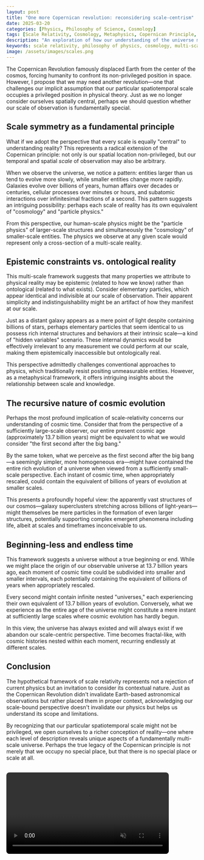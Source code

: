 ```yaml
---
layout: post
title: "One more Copernican revolution: reconsidering scale-centrism"
date: 2025-03-20
categories: [Physics, Philosophy of Science, Cosmology]
tags: [Scale Relativity, Cosmology, Metaphysics, Copernican Principle, Multi-scale Universe]
description: "An exploration of how our understanding of the universe might be biased by our particular spatiotemporal scale, and what insights might emerge from considering all scales as equally central."
keywords: scale relativity, philosophy of physics, cosmology, multi-scale universe, spatiotemporal scales, epistemic bias, ontology of physics
image: /assets/images/scales.png
---
```


The Copernican Revolution famously displaced Earth from the center of the cosmos, forcing humanity to confront its non-privileged position in space. However, I propose that we may need another revolution—one that challenges our implicit assumption that our particular spatiotemporal scale occupies a privileged position in physical theory. Just as we no longer consider ourselves spatially central, perhaps we should question whether our scale of observation is fundamentally special.

## Scale symmetry as a fundamental principle

What if we adopt the perspective that every scale is equally "central" to understanding reality? This represents a radical extension of the Copernican principle: not only is our spatial location non-privileged, but our temporal and spatial *scale* of observation may also be arbitrary.

When we observe the universe, we notice a pattern: entities larger than us tend to evolve more slowly, while smaller entities change more rapidly. Galaxies evolve over billions of years, human affairs over decades or centuries, cellular processes over minutes or hours, and subatomic interactions over infinitesimal fractions of a second. This pattern suggests an intriguing possibility: perhaps each scale of reality has its own equivalent of "cosmology" and "particle physics."

From this perspective, our human-scale physics might be the "particle physics" of larger-scale structures and simultaneously the "cosmology" of smaller-scale entities. The physics we observe at any given scale would represent only a cross-section of a multi-scale reality.

## Epistemic constraints vs. ontological reality

This multi-scale framework suggests that many properties we attribute to physical reality may be epistemic (related to how we know) rather than ontological (related to what exists). Consider elementary particles, which appear identical and indivisible at our scale of observation. Their apparent simplicity and indistinguishability might be an artifact of how they manifest at our scale.

Just as a distant galaxy appears as a mere point of light despite containing billions of stars, perhaps elementary particles that seem identical to us possess rich internal structures and behaviors at their intrinsic scale—a kind of "hidden variables" scenario. These internal dynamics would be effectively irrelevant to any measurement we could perform at our scale, making them epistemically inaccessible but ontologically real.

This perspective admittedly challenges conventional approaches to physics, which traditionally resist positing unmeasurable entities. However, as a metaphysical framework, it offers intriguing insights about the relationship between scale and knowledge.

## The recursive nature of cosmic evolution

Perhaps the most profound implication of scale-relativity concerns our understanding of cosmic time. Consider that from the perspective of a sufficiently large-scale observer, our entire present cosmic age (approximately 13.7 billion years) might be equivalent to what we would consider "the first second after the big bang."

By the same token, what we perceive as the first second after the big bang—a seemingly simpler, more homogeneous era—might have contained the entire rich evolution of a universe when viewed from a sufficiently small-scale perspective. Each instant of cosmic time, when appropriately rescaled, could contain the equivalent of billions of years of evolution at smaller scales.

This presents a profoundly hopeful view: the apparently vast structures of our cosmos—galaxy superclusters stretching across billions of light-years—might themselves be mere particles in the formation of even larger structures, potentially supporting complex emergent phenomena including life, albeit at scales and timeframes inconceivable to us.

## Beginning-less and endless time

This framework suggests a universe without a true beginning or end. While we might place the origin of our observable universe at 13.7 billion years ago, each moment of cosmic time could be subdivided into smaller and smaller intervals, each potentially containing the equivalent of billions of years when appropriately rescaled.

Every second might contain infinite nested "universes," each experiencing their own equivalent of 13.7 billion years of evolution. Conversely, what we experience as the entire age of the universe might constitute a mere instant at sufficiently large scales where cosmic evolution has hardly begun.

In this view, the universe has always existed and will always exist if we abandon our scale-centric perspective. Time becomes fractal-like, with cosmic histories nested within each moment, recurring endlessly at different scales.

## Conclusion

The hypothetical framework of scale relativity represents not a rejection of current physics but an invitation to consider its contextual nature. Just as the Copernican Revolution didn't invalidate Earth-based astronomical observations but rather placed them in proper context, acknowledging our scale-bound perspective doesn't invalidate our physics but helps us understand its scope and limitations.

By recognizing that our particular spatiotemporal scale might not be privileged, we open ourselves to a richer conception of reality—one where each level of description reveals unique aspects of a fundamentally multi-scale universe. Perhaps the true legacy of the Copernican principle is not merely that we occupy no special place, but that there is no special place or scale at all.

<div style="width: 85%; margin: 30px 0; display: flex; justify-content: center;">
  <video width="100%" autoplay loop muted playsinline style="border-radius: 8px; display: block;">
    <source src="/assets/images/20250325_1059_The Vast Cosmos.mp4" type="video/mp4">
    Your browser does not support the video tag.
  </video>
</div>